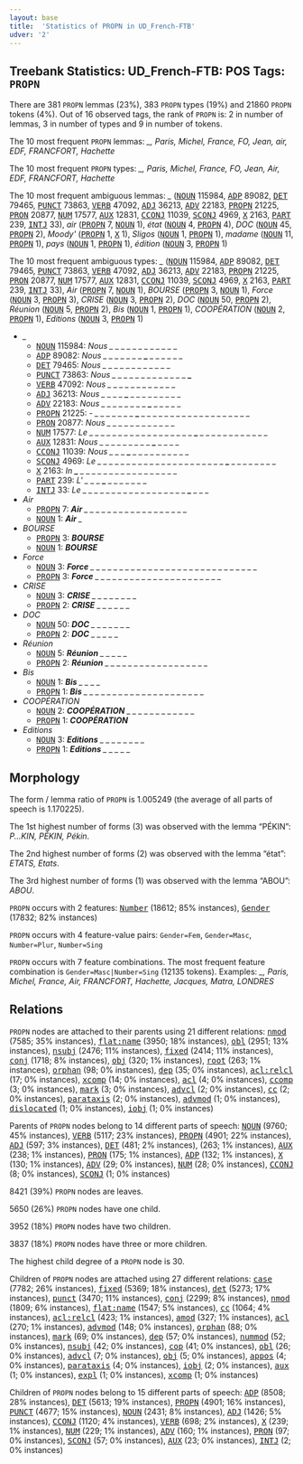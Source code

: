 ```yaml
---
layout: base
title:  'Statistics of PROPN in UD_French-FTB'
udver: '2'
---
```


## Treebank Statistics: UD_French-FTB: POS Tags: `PROPN`

There are 381 `PROPN` lemmas (23%), 383 `PROPN` types (19%) and 21860 `PROPN` tokens (4%).
Out of 16 observed tags, the rank of `PROPN` is: 2 in number of lemmas, 3 in number of types and 9 in number of tokens.

The 10 most frequent `PROPN` lemmas: <em>_, Paris, Michel, France, FO, Jean, air, EDF, FRANCFORT, Hachette</em>

The 10 most frequent `PROPN` types:  <em>_, Paris, Michel, France, FO, Jean, Air, EDF, FRANCFORT, Hachette</em>

The 10 most frequent ambiguous lemmas: <em>_</em> (<tt><a href="fr_ftb-pos-NOUN.html">NOUN</a></tt> 115984, <tt><a href="fr_ftb-pos-ADP.html">ADP</a></tt> 89082, <tt><a href="fr_ftb-pos-DET.html">DET</a></tt> 79465, <tt><a href="fr_ftb-pos-PUNCT.html">PUNCT</a></tt> 73863, <tt><a href="fr_ftb-pos-VERB.html">VERB</a></tt> 47092, <tt><a href="fr_ftb-pos-ADJ.html">ADJ</a></tt> 36213, <tt><a href="fr_ftb-pos-ADV.html">ADV</a></tt> 22183, <tt><a href="fr_ftb-pos-PROPN.html">PROPN</a></tt> 21225, <tt><a href="fr_ftb-pos-PRON.html">PRON</a></tt> 20877, <tt><a href="fr_ftb-pos-NUM.html">NUM</a></tt> 17577, <tt><a href="fr_ftb-pos-AUX.html">AUX</a></tt> 12831, <tt><a href="fr_ftb-pos-CCONJ.html">CCONJ</a></tt> 11039, <tt><a href="fr_ftb-pos-SCONJ.html">SCONJ</a></tt> 4969, <tt><a href="fr_ftb-pos-X.html">X</a></tt> 2163, <tt><a href="fr_ftb-pos-PART.html">PART</a></tt> 239, <tt><a href="fr_ftb-pos-INTJ.html">INTJ</a></tt> 33), <em>air</em> (<tt><a href="fr_ftb-pos-PROPN.html">PROPN</a></tt> 7, <tt><a href="fr_ftb-pos-NOUN.html">NOUN</a></tt> 1), <em>état</em> (<tt><a href="fr_ftb-pos-NOUN.html">NOUN</a></tt> 4, <tt><a href="fr_ftb-pos-PROPN.html">PROPN</a></tt> 4), <em>DOC</em> (<tt><a href="fr_ftb-pos-NOUN.html">NOUN</a></tt> 45, <tt><a href="fr_ftb-pos-PROPN.html">PROPN</a></tt> 2), <em>Moody'</em> (<tt><a href="fr_ftb-pos-PROPN.html">PROPN</a></tt> 1, <tt><a href="fr_ftb-pos-X.html">X</a></tt> 1), <em>Sligos</em> (<tt><a href="fr_ftb-pos-NOUN.html">NOUN</a></tt> 1, <tt><a href="fr_ftb-pos-PROPN.html">PROPN</a></tt> 1), <em>madame</em> (<tt><a href="fr_ftb-pos-NOUN.html">NOUN</a></tt> 11, <tt><a href="fr_ftb-pos-PROPN.html">PROPN</a></tt> 1), <em>pays</em> (<tt><a href="fr_ftb-pos-NOUN.html">NOUN</a></tt> 1, <tt><a href="fr_ftb-pos-PROPN.html">PROPN</a></tt> 1), <em>édition</em> (<tt><a href="fr_ftb-pos-NOUN.html">NOUN</a></tt> 3, <tt><a href="fr_ftb-pos-PROPN.html">PROPN</a></tt> 1)

The 10 most frequent ambiguous types:  <em>_</em> (<tt><a href="fr_ftb-pos-NOUN.html">NOUN</a></tt> 115984, <tt><a href="fr_ftb-pos-ADP.html">ADP</a></tt> 89082, <tt><a href="fr_ftb-pos-DET.html">DET</a></tt> 79465, <tt><a href="fr_ftb-pos-PUNCT.html">PUNCT</a></tt> 73863, <tt><a href="fr_ftb-pos-VERB.html">VERB</a></tt> 47092, <tt><a href="fr_ftb-pos-ADJ.html">ADJ</a></tt> 36213, <tt><a href="fr_ftb-pos-ADV.html">ADV</a></tt> 22183, <tt><a href="fr_ftb-pos-PROPN.html">PROPN</a></tt> 21225, <tt><a href="fr_ftb-pos-PRON.html">PRON</a></tt> 20877, <tt><a href="fr_ftb-pos-NUM.html">NUM</a></tt> 17577, <tt><a href="fr_ftb-pos-AUX.html">AUX</a></tt> 12831, <tt><a href="fr_ftb-pos-CCONJ.html">CCONJ</a></tt> 11039, <tt><a href="fr_ftb-pos-SCONJ.html">SCONJ</a></tt> 4969, <tt><a href="fr_ftb-pos-X.html">X</a></tt> 2163, <tt><a href="fr_ftb-pos-PART.html">PART</a></tt> 239, <tt><a href="fr_ftb-pos-INTJ.html">INTJ</a></tt> 33), <em>Air</em> (<tt><a href="fr_ftb-pos-PROPN.html">PROPN</a></tt> 7, <tt><a href="fr_ftb-pos-NOUN.html">NOUN</a></tt> 1), <em>BOURSE</em> (<tt><a href="fr_ftb-pos-PROPN.html">PROPN</a></tt> 3, <tt><a href="fr_ftb-pos-NOUN.html">NOUN</a></tt> 1), <em>Force</em> (<tt><a href="fr_ftb-pos-NOUN.html">NOUN</a></tt> 3, <tt><a href="fr_ftb-pos-PROPN.html">PROPN</a></tt> 3), <em>CRISE</em> (<tt><a href="fr_ftb-pos-NOUN.html">NOUN</a></tt> 3, <tt><a href="fr_ftb-pos-PROPN.html">PROPN</a></tt> 2), <em>DOC</em> (<tt><a href="fr_ftb-pos-NOUN.html">NOUN</a></tt> 50, <tt><a href="fr_ftb-pos-PROPN.html">PROPN</a></tt> 2), <em>Réunion</em> (<tt><a href="fr_ftb-pos-NOUN.html">NOUN</a></tt> 5, <tt><a href="fr_ftb-pos-PROPN.html">PROPN</a></tt> 2), <em>Bis</em> (<tt><a href="fr_ftb-pos-NOUN.html">NOUN</a></tt> 1, <tt><a href="fr_ftb-pos-PROPN.html">PROPN</a></tt> 1), <em>COOPÉRATION</em> (<tt><a href="fr_ftb-pos-NOUN.html">NOUN</a></tt> 2, <tt><a href="fr_ftb-pos-PROPN.html">PROPN</a></tt> 1), <em>Editions</em> (<tt><a href="fr_ftb-pos-NOUN.html">NOUN</a></tt> 3, <tt><a href="fr_ftb-pos-PROPN.html">PROPN</a></tt> 1)


* <em>_</em>
  * <tt><a href="fr_ftb-pos-NOUN.html">NOUN</a></tt> 115984: <em>Nous _ _ <b>_</b> _ _ _ <b>_</b> _ _ _ _ _ _ _</em>
  * <tt><a href="fr_ftb-pos-ADP.html">ADP</a></tt> 89082: <em>Nous _ _ _ _ _ _ _ <b>_</b> _ _ _ _ _ _</em>
  * <tt><a href="fr_ftb-pos-DET.html">DET</a></tt> 79465: <em>Nous _ <b>_</b> _ _ _ <b>_</b> _ _ _ _ _ _ _ _</em>
  * <tt><a href="fr_ftb-pos-PUNCT.html">PUNCT</a></tt> 73863: <em>Nous _ _ _ _ _ _ _ _ _ _ _ _ _ <b>_</b></em>
  * <tt><a href="fr_ftb-pos-VERB.html">VERB</a></tt> 47092: <em>Nous <b>_</b> _ _ _ _ _ _ _ _ _ _ _ <b>_</b> _</em>
  * <tt><a href="fr_ftb-pos-ADJ.html">ADJ</a></tt> 36213: <em>Nous _ _ _ _ <b>_</b> _ _ _ _ _ _ _ _ _</em>
  * <tt><a href="fr_ftb-pos-ADV.html">ADV</a></tt> 22183: <em>Nous _ _ _ _ _ _ _ _ <b>_</b> _ _ _ _ _</em>
  * <tt><a href="fr_ftb-pos-PROPN.html">PROPN</a></tt> 21225: <em>- _ _ _ _ _ _ _ <b>_</b> _ _ _ _ _ _ _ _ _ _ _ _ _ _ _ _ _ _ _</em>
  * <tt><a href="fr_ftb-pos-PRON.html">PRON</a></tt> 20877: <em>Nous _ _ _ _ _ _ _ _ _ _ <b>_</b> <b>_</b> _ _</em>
  * <tt><a href="fr_ftb-pos-NUM.html">NUM</a></tt> 17577: <em>Le _ _ _ _ _ _ _ _ _ _ _ _ _ _ _ _ _ _ <b>_</b> _ _ _ _ _ _ _ _ _ _ _ _</em>
  * <tt><a href="fr_ftb-pos-AUX.html">AUX</a></tt> 12831: <em>Nous _ _ _ _ _ _ _ _ _ <b>_</b> _ _ _ _</em>
  * <tt><a href="fr_ftb-pos-CCONJ.html">CCONJ</a></tt> 11039: <em>Nous _ _ _ <b>_</b> _ _ _ _ _ _ _ _ _ _</em>
  * <tt><a href="fr_ftb-pos-SCONJ.html">SCONJ</a></tt> 4969: <em>Le _ _ _ _ _ _ _ _ _ _ _ _ _ _ _ _ _ _ _ _ _ _ <b>_</b> _ _ _ _ _ _ _ _</em>
  * <tt><a href="fr_ftb-pos-X.html">X</a></tt> 2163: <em>In <b>_</b> _ _ _ _ _ _ _ _ _ _ _ _ _ _ _ _ _</em>
  * <tt><a href="fr_ftb-pos-PART.html">PART</a></tt> 239: <em>L' _ _ _ <b>_</b> _ _ _ _ _ _ _</em>
  * <tt><a href="fr_ftb-pos-INTJ.html">INTJ</a></tt> 33: <em>Le _ _ _ _ _ _ _ _ _ _ _ _ _ _ _ _ _ _ <b>_</b> _ _ _</em>
* <em>Air</em>
  * <tt><a href="fr_ftb-pos-PROPN.html">PROPN</a></tt> 7: <em><b>Air</b> _ _ _ _ _ _ _ _ _ _ _ _ _ _ _ _ _ _</em>
  * <tt><a href="fr_ftb-pos-NOUN.html">NOUN</a></tt> 1: <em><b>Air</b> _</em>
* <em>BOURSE</em>
  * <tt><a href="fr_ftb-pos-PROPN.html">PROPN</a></tt> 3: <em><b>BOURSE</b></em>
  * <tt><a href="fr_ftb-pos-NOUN.html">NOUN</a></tt> 1: <em><b>BOURSE</b></em>
* <em>Force</em>
  * <tt><a href="fr_ftb-pos-NOUN.html">NOUN</a></tt> 3: <em><b>Force</b> _ _ _ _ _ _ _ _ _ _ _ _ _ _ _ _ _ _ _ _ _ _ _ _ _ _ _ _ _</em>
  * <tt><a href="fr_ftb-pos-PROPN.html">PROPN</a></tt> 3: <em><b>Force</b> _ _ _ _ _ _ _ _ _ _ _ _ _ _ _ _ _ _ _ _ _ _</em>
* <em>CRISE</em>
  * <tt><a href="fr_ftb-pos-NOUN.html">NOUN</a></tt> 3: <em><b>CRISE</b> _ _ _ _ _ _ _ _</em>
  * <tt><a href="fr_ftb-pos-PROPN.html">PROPN</a></tt> 2: <em><b>CRISE</b> _ _ _ _ _ _</em>
* <em>DOC</em>
  * <tt><a href="fr_ftb-pos-NOUN.html">NOUN</a></tt> 50: <em><b>DOC</b> _ _ _ _ _ _ _</em>
  * <tt><a href="fr_ftb-pos-PROPN.html">PROPN</a></tt> 2: <em><b>DOC</b> _ _ _ _ _</em>
* <em>Réunion</em>
  * <tt><a href="fr_ftb-pos-NOUN.html">NOUN</a></tt> 5: <em><b>Réunion</b> _ _ _ _ _</em>
  * <tt><a href="fr_ftb-pos-PROPN.html">PROPN</a></tt> 2: <em><b>Réunion</b> _ _ _ _ _ _ _ _ _ _ _ _ _ _ _ _ _ _</em>
* <em>Bis</em>
  * <tt><a href="fr_ftb-pos-NOUN.html">NOUN</a></tt> 1: <em><b>Bis</b> _ _ _ _</em>
  * <tt><a href="fr_ftb-pos-PROPN.html">PROPN</a></tt> 1: <em><b>Bis</b> _ _ _ _ _ _ _ _ _ _ _ _ _ _ _ _ _ _ _ _ _</em>
* <em>COOPÉRATION</em>
  * <tt><a href="fr_ftb-pos-NOUN.html">NOUN</a></tt> 2: <em><b>COOPÉRATION</b> _ _ _ _ _ _ _ _ _ _ _ _</em>
  * <tt><a href="fr_ftb-pos-PROPN.html">PROPN</a></tt> 1: <em><b>COOPÉRATION</b></em>
* <em>Editions</em>
  * <tt><a href="fr_ftb-pos-NOUN.html">NOUN</a></tt> 3: <em><b>Editions</b> _ _ _ _ _ _ _ _</em>
  * <tt><a href="fr_ftb-pos-PROPN.html">PROPN</a></tt> 1: <em><b>Editions</b> _ _ _ _ _</em>

## Morphology

The form / lemma ratio of `PROPN` is 1.005249 (the average of all parts of speech is 1.170225).

The 1st highest number of forms (3) was observed with the lemma “PÉKIN”: <em>P...KIN, PÉKIN, Pékin</em>.

The 2nd highest number of forms (2) was observed with the lemma “état”: <em>ETATS, Etats</em>.

The 3rd highest number of forms (1) was observed with the lemma “ABOU”: <em>ABOU</em>.

`PROPN` occurs with 2 features: <tt><a href="fr_ftb-feat-Number.html">Number</a></tt> (18612; 85% instances), <tt><a href="fr_ftb-feat-Gender.html">Gender</a></tt> (17832; 82% instances)

`PROPN` occurs with 4 feature-value pairs: `Gender=Fem`, `Gender=Masc`, `Number=Plur`, `Number=Sing`

`PROPN` occurs with 7 feature combinations.
The most frequent feature combination is `Gender=Masc|Number=Sing` (12135 tokens).
Examples: <em>_, Paris, Michel, France, Air, FRANCFORT, Hachette, Jacques, Matra, LONDRES</em>


## Relations

`PROPN` nodes are attached to their parents using 21 different relations: <tt><a href="fr_ftb-dep-nmod.html">nmod</a></tt> (7585; 35% instances), <tt><a href="fr_ftb-dep-flat-name.html">flat:name</a></tt> (3950; 18% instances), <tt><a href="fr_ftb-dep-obl.html">obl</a></tt> (2951; 13% instances), <tt><a href="fr_ftb-dep-nsubj.html">nsubj</a></tt> (2476; 11% instances), <tt><a href="fr_ftb-dep-fixed.html">fixed</a></tt> (2414; 11% instances), <tt><a href="fr_ftb-dep-conj.html">conj</a></tt> (1718; 8% instances), <tt><a href="fr_ftb-dep-obj.html">obj</a></tt> (320; 1% instances), <tt><a href="fr_ftb-dep-root.html">root</a></tt> (263; 1% instances), <tt><a href="fr_ftb-dep-orphan.html">orphan</a></tt> (98; 0% instances), <tt><a href="fr_ftb-dep-dep.html">dep</a></tt> (35; 0% instances), <tt><a href="fr_ftb-dep-acl-relcl.html">acl:relcl</a></tt> (17; 0% instances), <tt><a href="fr_ftb-dep-xcomp.html">xcomp</a></tt> (14; 0% instances), <tt><a href="fr_ftb-dep-acl.html">acl</a></tt> (4; 0% instances), <tt><a href="fr_ftb-dep-ccomp.html">ccomp</a></tt> (3; 0% instances), <tt><a href="fr_ftb-dep-mark.html">mark</a></tt> (3; 0% instances), <tt><a href="fr_ftb-dep-advcl.html">advcl</a></tt> (2; 0% instances), <tt><a href="fr_ftb-dep-cc.html">cc</a></tt> (2; 0% instances), <tt><a href="fr_ftb-dep-parataxis.html">parataxis</a></tt> (2; 0% instances), <tt><a href="fr_ftb-dep-advmod.html">advmod</a></tt> (1; 0% instances), <tt><a href="fr_ftb-dep-dislocated.html">dislocated</a></tt> (1; 0% instances), <tt><a href="fr_ftb-dep-iobj.html">iobj</a></tt> (1; 0% instances)

Parents of `PROPN` nodes belong to 14 different parts of speech: <tt><a href="fr_ftb-pos-NOUN.html">NOUN</a></tt> (9760; 45% instances), <tt><a href="fr_ftb-pos-VERB.html">VERB</a></tt> (5117; 23% instances), <tt><a href="fr_ftb-pos-PROPN.html">PROPN</a></tt> (4901; 22% instances), <tt><a href="fr_ftb-pos-ADJ.html">ADJ</a></tt> (597; 3% instances), <tt><a href="fr_ftb-pos-DET.html">DET</a></tt> (481; 2% instances),  (263; 1% instances), <tt><a href="fr_ftb-pos-AUX.html">AUX</a></tt> (238; 1% instances), <tt><a href="fr_ftb-pos-PRON.html">PRON</a></tt> (175; 1% instances), <tt><a href="fr_ftb-pos-ADP.html">ADP</a></tt> (132; 1% instances), <tt><a href="fr_ftb-pos-X.html">X</a></tt> (130; 1% instances), <tt><a href="fr_ftb-pos-ADV.html">ADV</a></tt> (29; 0% instances), <tt><a href="fr_ftb-pos-NUM.html">NUM</a></tt> (28; 0% instances), <tt><a href="fr_ftb-pos-CCONJ.html">CCONJ</a></tt> (8; 0% instances), <tt><a href="fr_ftb-pos-SCONJ.html">SCONJ</a></tt> (1; 0% instances)

8421 (39%) `PROPN` nodes are leaves.

5650 (26%) `PROPN` nodes have one child.

3952 (18%) `PROPN` nodes have two children.

3837 (18%) `PROPN` nodes have three or more children.

The highest child degree of a `PROPN` node is 30.

Children of `PROPN` nodes are attached using 27 different relations: <tt><a href="fr_ftb-dep-case.html">case</a></tt> (7782; 26% instances), <tt><a href="fr_ftb-dep-fixed.html">fixed</a></tt> (5369; 18% instances), <tt><a href="fr_ftb-dep-det.html">det</a></tt> (5273; 17% instances), <tt><a href="fr_ftb-dep-punct.html">punct</a></tt> (3470; 11% instances), <tt><a href="fr_ftb-dep-conj.html">conj</a></tt> (2299; 8% instances), <tt><a href="fr_ftb-dep-nmod.html">nmod</a></tt> (1809; 6% instances), <tt><a href="fr_ftb-dep-flat-name.html">flat:name</a></tt> (1547; 5% instances), <tt><a href="fr_ftb-dep-cc.html">cc</a></tt> (1064; 4% instances), <tt><a href="fr_ftb-dep-acl-relcl.html">acl:relcl</a></tt> (423; 1% instances), <tt><a href="fr_ftb-dep-amod.html">amod</a></tt> (327; 1% instances), <tt><a href="fr_ftb-dep-acl.html">acl</a></tt> (270; 1% instances), <tt><a href="fr_ftb-dep-advmod.html">advmod</a></tt> (148; 0% instances), <tt><a href="fr_ftb-dep-orphan.html">orphan</a></tt> (88; 0% instances), <tt><a href="fr_ftb-dep-mark.html">mark</a></tt> (69; 0% instances), <tt><a href="fr_ftb-dep-dep.html">dep</a></tt> (57; 0% instances), <tt><a href="fr_ftb-dep-nummod.html">nummod</a></tt> (52; 0% instances), <tt><a href="fr_ftb-dep-nsubj.html">nsubj</a></tt> (42; 0% instances), <tt><a href="fr_ftb-dep-cop.html">cop</a></tt> (41; 0% instances), <tt><a href="fr_ftb-dep-obl.html">obl</a></tt> (26; 0% instances), <tt><a href="fr_ftb-dep-advcl.html">advcl</a></tt> (7; 0% instances), <tt><a href="fr_ftb-dep-obj.html">obj</a></tt> (5; 0% instances), <tt><a href="fr_ftb-dep-appos.html">appos</a></tt> (4; 0% instances), <tt><a href="fr_ftb-dep-parataxis.html">parataxis</a></tt> (4; 0% instances), <tt><a href="fr_ftb-dep-iobj.html">iobj</a></tt> (2; 0% instances), <tt><a href="fr_ftb-dep-aux.html">aux</a></tt> (1; 0% instances), <tt><a href="fr_ftb-dep-expl.html">expl</a></tt> (1; 0% instances), <tt><a href="fr_ftb-dep-xcomp.html">xcomp</a></tt> (1; 0% instances)

Children of `PROPN` nodes belong to 15 different parts of speech: <tt><a href="fr_ftb-pos-ADP.html">ADP</a></tt> (8508; 28% instances), <tt><a href="fr_ftb-pos-DET.html">DET</a></tt> (5613; 19% instances), <tt><a href="fr_ftb-pos-PROPN.html">PROPN</a></tt> (4901; 16% instances), <tt><a href="fr_ftb-pos-PUNCT.html">PUNCT</a></tt> (4677; 15% instances), <tt><a href="fr_ftb-pos-NOUN.html">NOUN</a></tt> (2431; 8% instances), <tt><a href="fr_ftb-pos-ADJ.html">ADJ</a></tt> (1426; 5% instances), <tt><a href="fr_ftb-pos-CCONJ.html">CCONJ</a></tt> (1120; 4% instances), <tt><a href="fr_ftb-pos-VERB.html">VERB</a></tt> (698; 2% instances), <tt><a href="fr_ftb-pos-X.html">X</a></tt> (239; 1% instances), <tt><a href="fr_ftb-pos-NUM.html">NUM</a></tt> (229; 1% instances), <tt><a href="fr_ftb-pos-ADV.html">ADV</a></tt> (160; 1% instances), <tt><a href="fr_ftb-pos-PRON.html">PRON</a></tt> (97; 0% instances), <tt><a href="fr_ftb-pos-SCONJ.html">SCONJ</a></tt> (57; 0% instances), <tt><a href="fr_ftb-pos-AUX.html">AUX</a></tt> (23; 0% instances), <tt><a href="fr_ftb-pos-INTJ.html">INTJ</a></tt> (2; 0% instances)

